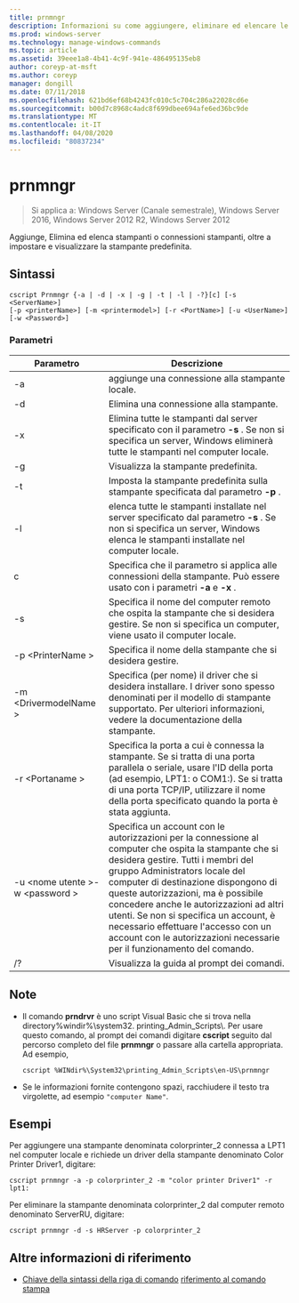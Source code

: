```yaml
---
title: prnmngr
description: Informazioni su come aggiungere, eliminare ed elencare le stampanti e le connessioni.
ms.prod: windows-server
ms.technology: manage-windows-commands
ms.topic: article
ms.assetid: 39eee1a8-4b41-4c9f-941e-486495135eb8
author: coreyp-at-msft
ms.author: coreyp
manager: dongill
ms.date: 07/11/2018
ms.openlocfilehash: 621bd6ef68b4243fc010c5c704c286a22028cd6e
ms.sourcegitcommit: b00d7c8968c4adc8f699dbee694afe6ed36bc9de
ms.translationtype: MT
ms.contentlocale: it-IT
ms.lasthandoff: 04/08/2020
ms.locfileid: "80837234"
---
```

# <a name="prnmngr"></a>prnmngr

>Si applica a: Windows Server (Canale semestrale), Windows Server 2016, Windows Server 2012 R2, Windows Server 2012

Aggiunge, Elimina ed elenca stampanti o connessioni stampanti, oltre a impostare e visualizzare la stampante predefinita.

## <a name="syntax"></a>Sintassi
```
cscript Prnmngr {-a | -d | -x | -g | -t | -l | -?}[c] [-s <ServerName>] 
[-p <printerName>] [-m <printermodel>] [-r <PortName>] [-u <UserName>] 
[-w <Password>]
```

### <a name="parameters"></a>Parametri

|           Parametro           |                                                                                                                                                                                        Descrizione                                                                                                                                                                                        |
|-------------------------------|-------------------------------------------------------------------------------------------------------------------------------------------------------------------------------------------------------------------------------------------------------------------------------------------------------------------------------------------------------------------------------------------|
|              -a               |                                                                                                                                                                             aggiunge una connessione alla stampante locale.                                                                                                                                                                              |
|              -d               |                                                                                                                                                                               Elimina una connessione alla stampante.                                                                                                                                                                               |
|              -x               |                                                                                                               Elimina tutte le stampanti dal server specificato con il parametro **-s** . Se non si specifica un server, Windows eliminerà tutte le stampanti nel computer locale.                                                                                                               |
|              -g               |                                                                                                                                                                               Visualizza la stampante predefinita.                                                                                                                                                                               |
|              -t               |                                                                                                                                                        Imposta la stampante predefinita sulla stampante specificata dal parametro **-p** .                                                                                                                                                         |
|              -l               |                                                                                                         elenca tutte le stampanti installate nel server specificato dal parametro **-s** . Se non si specifica un server, Windows elenca le stampanti installate nel computer locale.                                                                                                         |
|               c               |                                                                                                                                      Specifica che il parametro si applica alle connessioni della stampante. Può essere usato con i parametri **-a** e **-x** .                                                                                                                                      |
|        -s <ServerName>        |                                                                                                                  Specifica il nome del computer remoto che ospita la stampante che si desidera gestire. Se non si specifica un computer, viene usato il computer locale.                                                                                                                  |
|       -p \<PrinterName >       |                                                                                                                                                                Specifica il nome della stampante che si desidera gestire.                                                                                                                                                                 |
|     -m \<DrivermodelName >     |                                                                                                          Specifica (per nome) il driver che si desidera installare. I driver sono spesso denominati per il modello di stampante supportato. Per ulteriori informazioni, vedere la documentazione della stampante.                                                                                                           |
|        -r \<Portaname >         |                                                                         Specifica la porta a cui è connessa la stampante. Se si tratta di una porta parallela o seriale, usare l'ID della porta (ad esempio, LPT1: o COM1:). Se si tratta di una porta TCP/IP, utilizzare il nome della porta specificato quando la porta è stata aggiunta.                                                                          |
| -u \<nome utente >-w \<password > | Specifica un account con le autorizzazioni per la connessione al computer che ospita la stampante che si desidera gestire. Tutti i membri del gruppo Administrators locale del computer di destinazione dispongono di queste autorizzazioni, ma è possibile concedere anche le autorizzazioni ad altri utenti. Se non si specifica un account, è necessario effettuare l'accesso con un account con le autorizzazioni necessarie per il funzionamento del comando. |
|              /?               |                                                                                                                                                                           Visualizza la guida al prompt dei comandi.                                                                                                                                                                            |

## <a name="remarks"></a>Note
-   Il comando **prndrvr** è uno script Visual Basic che si trova nella directory%windir%\system32\. printing_Admin_Scripts\\<language>. Per usare questo comando, al prompt dei comandi digitare **cscript** seguito dal percorso completo del file **prnmngr** o passare alla cartella appropriata. Ad esempio,
    ```
    cscript %WINdir%\System32\printing_Admin_Scripts\en-US\prnmngr
    ```
-   Se le informazioni fornite contengono spazi, racchiudere il testo tra virgolette, ad esempio `"computer Name"`.

## <a name="examples"></a><a name="BKMK_examples"></a>Esempi
Per aggiungere una stampante denominata colorprinter_2 connessa a LPT1 nel computer locale e richiede un driver della stampante denominato Color Printer Driver1, digitare:
```
cscript prnmngr -a -p colorprinter_2 -m "color printer Driver1" -r lpt1:
```
Per eliminare la stampante denominata colorprinter_2 dal computer remoto denominato ServerRU, digitare:
```
cscript prnmngr -d -s HRServer -p colorprinter_2 
```

## <a name="additional-references"></a>Altre informazioni di riferimento
- [Chiave della sintassi della riga di comando](command-line-syntax-key.md)
[riferimento al comando stampa](print-command-reference.md)
